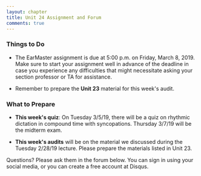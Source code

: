 ```yaml
---
layout: chapter
title: Unit 24 Assignment and Forum
comments: true
---
```


### Things to Do

- The EarMaster assignment is due at 5:00 p.m. on Friday, March 8, 2019. Make sure to start your assignment well in advance of the deadline in case you experience any difficulties that might necessitate asking your section professor or TA for assistance.

- Remember to prepare the **Unit 23** material for this week's audit.

### What to Prepare

- **This week's quiz**: On Tuesday 3/5/19, there will be a quiz on rhythmic dictation in compound time with syncopations. Thursday 3/7/19 will be the midterm exam.

- **This week's audits** will be on the material we discussed during the Tuesday 2/28/19 lecture. Please prepare the materials listed in Unit 23.

Questions? Please ask them in the forum below. You can sign in using your social media, or you can create a free account at Disqus.